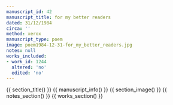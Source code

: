 ```yaml
---
manuscript_id: 42
manuscript_title: for my better readers
dated: 31/12/1984
circa: ''
method: xerox
manuscript_type: poem
image: poem1984-12-31-for_my_better_readers.jpg
notes: null
works_included:
- work_id: 1244
  altered: 'no'
  edited: 'no'
---
```


{{ section_title() }}
{{ manuscript_info() }}
{{ section_image() }}
{{ notes_section() }}
{{ works_section() }}
